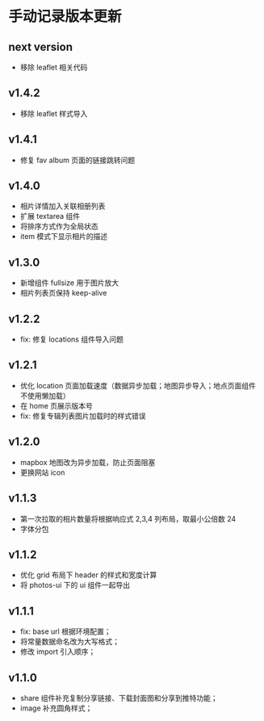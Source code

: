 # 手动记录版本更新

## next version

- 移除 leaflet 相关代码

## v1.4.2

- 移除 leaflet 样式导入

## v1.4.1

- 修复 fav album 页面的链接跳转问题

## v1.4.0

- 相片详情加入关联相册列表
- 扩展 textarea 组件
- 将排序方式作为全局状态
- item 模式下显示相片的描述

## v1.3.0

- 新增组件 fullsize 用于图片放大
- 相片列表页保持 keep-alive

## v1.2.2

- fix: 修复 locations 组件导入问题

## v1.2.1

- 优化 location 页面加载速度（数据异步加载；地图异步导入；地点页面组件不使用懒加载）
- 在 home 页展示版本号
- fix: 修复专辑列表图片加载时的样式错误

## v1.2.0

- mapbox 地图改为异步加载，防止页面阻塞
- 更换网站 icon

## v1.1.3

- 第一次拉取的相片数量将根据响应式 2,3,4 列布局，取最小公倍数 24
- 字体分包

## v1.1.2

- 优化 grid 布局下 header 的样式和宽度计算
- 将 photos-ui 下的 ui 组件一起导出

## v1.1.1

- fix: base url 根据环境配置；
- 将常量数据命名改为大写格式；
- 修改 import 引入顺序；

## v1.1.0

- share 组件补充复制分享链接、下载封面图和分享到推特功能；
- image 补充圆角样式；
